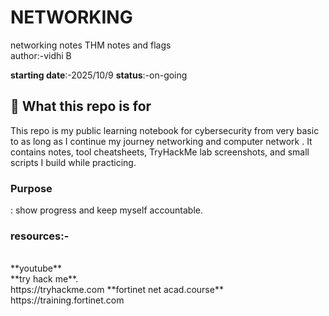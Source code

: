 # NETWORKING
networking notes
THM notes and flags <br>
author:-vidhi B <br>

**starting date**:-2025/10/9
**status**:-on-going

## 🔎 What this repo is for
This repo is my public learning notebook for cybersecurity from very basic to as long as I continue my journey networking and computer network . It contains notes, tool cheatsheets, TryHackMe lab screenshots, and small scripts I build while practicing.  
<h3>Purpose</h3>: show progress and keep myself accountable.

<h3>resources:-</h3><br>
**youtube** <br>
 **try hack me**.<br>
   https://tryhackme.com
  **fortinet net acad.course**
   https://training.fortinet.com

